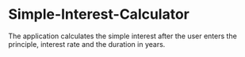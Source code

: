 # Simple-Interest-Calculator
The application calculates the simple interest after the user enters the principle, interest rate and the duration in years. 
